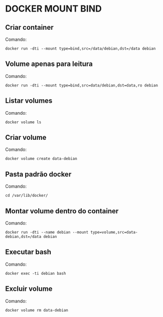 # DOCKER MOUNT BIND
## Criar container
Comando:
```
docker run -dti --mount type=bind,src=/data/debian,dst=/data debian
```
## Volume apenas para leitura
Comando:
```
docker run -dti --mount type=bind,src=data/debian,dst=data,ro debian
```
## Listar volumes
Comando:
```
docker volume ls
```
## Criar volume
Comando:
```
docker volume create data-debian
```
## Pasta padrão docker
Comando:
```
cd /var/lib/docker/
```
## Montar volume dentro do container
Comando:
```
docker run -dti --name debian --mount type=volume,src=data-debian,dst=/data debian
```
## Executar bash
Comando:
```
docker exec -ti debian bash
```
## Excluir volume
Comando:
```
docker volume rm data-debian
```
